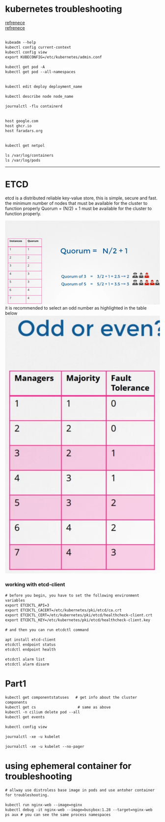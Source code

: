 # kubernetes troubleshooting
[refrenece](https://www.youtube.com/watch?v=cRAA1B4R-1U)\
[refrenece](https://www.youtube.com/watch?v=JzGv36Pcq3g&list=PLz0t90fOInA5IyhoT96WhycPV8Km-WICj&index=43)





```

kubeadm --help
kubectl config current-context
kubectl config view
export KUBECONFIG=/etc/kubernetes/admin.conf

kubectl get pod -A 
kubectl get pod --all-namespaces


kubectl edit deploy deployment_name

kubectl describe node node_name

journalctl -flu containerd


host google.com
host ghcr.io
host faradars.org


kubectl get netpol

ls /var/log/containers
ls /var/log/pods
```

----------------------

# ETCD
etcd is a distributed reliable key-value store, this is simple, secure and fast. \
the minimum number of nodes that must be available for the cluster to function properly
Quorum = (N/2) + 1 must be available for the cluster to function properly.

![imag1](image/1.png)
it is recommended to select an odd number as highlighted in the table below
![imag2](image/2.png)
### working with etcd-client 
```
# before you begin, you have to set the following environment variables
export ETCDCTL_API=3
export ETCDCTL_CACERT=/etc/kubernetes/pki/etcd/ca.crt
export ETCDCTL_CERT=/etc/kubernetes/pki/etcd/healthcheck-client.crt
export ETCDCTL_KEY=/etc/kubernetes/pki/etcd/healthcheck-client.key

# and then you can run etcdctl command

apt install etcd-client
etcdctl endpoint status
etcdctl endpoint health

etcdctl alarm list
etcdctl alarm disarm

```


# Part1
```
kubectl get componentstatuses   # get info about the cluster components
kubectl get cs                   # same as above
kubectl -n cilium delete pod --all 
kubectl get events

kubectl config view

journalctl -xe -u kubelet

journalctl -xe -u kubelet --no-pager
```




# using ephemeral container for troubleshooting
```
# allway use distroless base image in pods and use antoher container for troubleshooting.

kubectl run nginx-web --image=nginx
kubectl debug -it nginx-web --image=busybox:1.28 --target=nginx-web
ps aux # you can see the same process namespaces

```